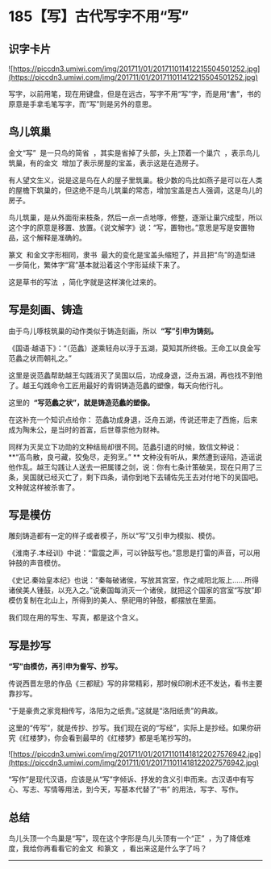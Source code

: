 # 185【写】古代写字不用“写”

## 识字卡片

![https://piccdn3.umiwi.com/img/201711/01/201711011412215504501252.jpg](https://piccdn3.umiwi.com/img/201711/01/201711011412215504501252.jpg)

写字，以前用笔，现在用键盘，但是在远古，写字不用“写”字，而是用“書”，书的原意是手拿毛笔写字，而“写”则是另外的意思。

## 鸟儿筑巢

金文“写”  是一只鸟的简省  ，其实是省掉了头部，头上顶着一个巢穴  ，表示鸟儿筑巢，有的金文  增加了表示房屋的宝盖，表示这是在造房子。

有人望文生义，说是这是鸟在人的屋子里筑巢。极少数的鸟比如燕子是可以在人类的屋檐下筑巢的，但这绝不是鸟儿筑巢的常态，增加宝盖是古人强调，这是鸟儿的房子。

鸟儿筑巢，是从外面衔来枝条，然后一点一点地啄，修整，逐渐让巢穴成型，所以这个字的原意是移置、放置。《说文解字》说：“写，置物也。”意思是写是安置物品，这个解释是准确的。

篆文  和金文字形相同，隶书  最大的变化是宝盖头缩短了，并且把“鸟”的造型进一步简化，繁体字“寫”基本就沿着这个字形延续下来了。

这是草书的写法  ，简化字就是这样演化过来的。

## 写是刻画、铸造

由于鸟儿啄枝筑巢的动作类似于铸造刻画，所以  **“写”引申为铸刻。**

《国语·越语下》：“（范蠡）遂乘轻舟以浮于五湖，莫知其所终极。王命工以良金写范蠡之状而朝礼之。”

这里是说范蠡帮助越王勾践消灭了吴国以后，功成身退，泛舟五湖，再也找不到他了。越王勾践命令工匠用最好的青铜铸造范蠡的塑像，每天向他行礼。

这里的  **“写范蠡之状”，就是铸造范蠡的塑像。**

在这补充一个知识点给你： 范蠡功成身退，泛舟五湖，传说还带走了西施，后来成为陶朱公，是当时的首富，后世尊崇他为财神。

同样为灭吴立下功勋的文种结局却很不同。范蠡引退的时候，致信文种说：  **“高鸟散，良弓藏，狡兔尽，走狗烹。” ** 文种没有听从，果然遭到诬陷，造谣说他作乱。越王勾践让人送去一把属镂之剑，说：你有七条计策破吴，现在只用了三条，吴国就已经灭亡了，剩下四条，请你到地下去辅佐先王去对付地下的吴国吧。文种就这样被杀害了。

## 写是模仿

雕刻铸造都有一定的样子或者模子，所以“写”又引申为模拟、模仿。

《淮南子.本经训》中说：“雷震之声，可以钟鼓写也。”意思是打雷的声音，可以用钟鼓的声音模仿。

《史记.秦始皇本纪》也说：“秦每破诸侯，写放其宫室，作之咸阳北阪上……所得诸侯美人锺鼓，以充入之。”说秦国每消灭一个诸侯，就把这个国家的宫室“写放”即模仿复制在北山上，所得到的美人、祭祀用的钟鼓，都摆放在里面。

我们现在用的写生、写真，都是这个含义。

## 写是抄写

 **“写”由模仿，再引申为誊写、抄写。**

传说西晋左思的作品《三都赋》写的非常精彩，那时候印刷术还不发达，看书主要靠抄写。

“于是豪贵之家竞相传写，洛阳为之纸贵。”这就是“洛阳纸贵”的典故。

这里的“传写”，就是传抄、抄写。我们现在说的“写经”，实际上是抄经。如果你研究《红楼梦》，你会看到最早的《红楼梦》都是毛笔抄写的。

![https://piccdn3.umiwi.com/img/201711/01/201711011418122027576942.jpg](https://piccdn3.umiwi.com/img/201711/01/201711011418122027576942.jpg)

“写作”是现代汉语，应该是从“写”字倾诉、抒发的含义引申而来。古汉语中有写心、写志、写情等用法，到今天，写基本代替了“书” 的用法，写字、写作。

## 总结

鸟儿头顶一个鸟巢是“写”，现在这个字形是鸟儿头顶有一个“正”  ，为了降低难度，我给你再看看它的金文  和篆文  ，看出来这是什么字了吗？

---
